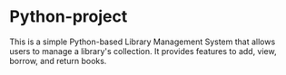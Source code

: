 # Python-project
This is a simple Python-based Library Management System that allows users to manage a library's collection. 
It provides features to add, view, borrow, and return books.
